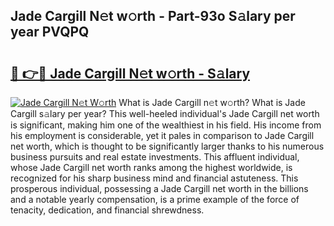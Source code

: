 ## Jade Cargill N𝚎t w𝚘rth - Part-93o S𝚊lary per year PVQPQ

# <h2><a href="http://gc1xeov.nevu.top/?p=Jade+Cargill">🔗 👉🔴 Jade Cargill N𝚎t w𝚘rth - S𝚊lary</a></h2>

[![Jade Cargill N𝚎t W𝚘rth](https://i.imgur.com/Oavwk0R.jpeg)](http://gc1xeov.nevu.top/?p=Jade+Cargill)
What is Jade Cargill n𝚎t w𝚘rth? What is Jade Cargill s𝚊lary per year?
This well-heeled individual's Jade Cargill net worth is significant, making him one of the wealthiest in his field. His income from his employment is considerable, yet it pales in comparison to Jade Cargill net worth, which is thought to be significantly larger thanks to his numerous business pursuits and real estate investments. This affluent individual, whose Jade Cargill net worth ranks among the highest worldwide, is recognized for his sharp business mind and financial astuteness. This prosperous individual, possessing a Jade Cargill net worth in the billions and a notable yearly compensation, is a prime example of the force of tenacity, dedication, and financial shrewdness.
